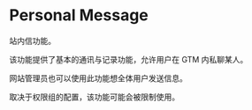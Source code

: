 # Personal Message

站内信功能。

该功能提供了基本的通讯与记录功能，允许用户在 GTM 内私聊某人。

网站管理员也可以使用此功能想全体用户发送信息。

取决于权限组的配置，该功能可能会被限制使用。